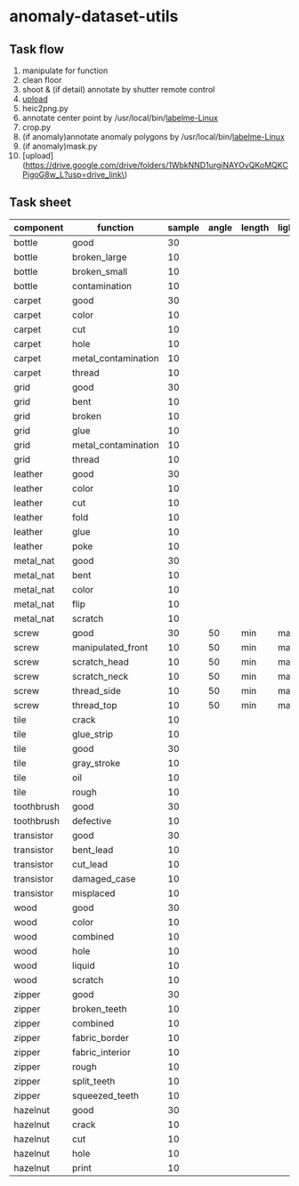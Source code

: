 # anomaly-dataset-utils

## Task flow
1. manipulate for function
2. clean floor
3. shoot & (if detail) annotate by shutter remote control
4. [upload](https://drive.google.com/drive/folders/1S6LWKWM84hgxveAl0s9vu40XjiaGp-Vv?usp=drive_link)
5. heic2png.py
6. annotate center point by /usr/local/bin/[labelme-Linux](https://github.com/wkentaro/labelme/releases/download/v5.2.1/labelme-Linux)
7. crop.py
8. (if anomaly)annotate anomaly polygons  by /usr/local/bin/[labelme-Linux](https://github.com/wkentaro/labelme/releases/download/v5.2.1/labelme-Linux)
9. (if anomaly)mask.py
10. [upload](https://drive.google.com/drive/folders/1WbkNND1urgiNAYOvQKoMQKCPigoG8w_L?usp=drive_link\)

## Task sheet

|component |function           |sample| angle | length | light |crop_height| crop_width | complete |
|----------|-------------------|------|-------|--------|-------|--------|-----------|--------|
|bottle    |good               |30    |       |        |       |        |           |        |
|bottle    |broken_large       |10    |       |        |       |        |           |        |
|bottle    |broken_small       |10    |       |        |       |        |           |        |
|bottle    |contamination      |10    |       |        |       |        |           |        |
|carpet    |good               |30    |       |        |       |        |           |        |
|carpet    |color              |10    |       |        |       |        |           |        |
|carpet    |cut                |10    |       |        |       |        |           |        |
|carpet    |hole               |10    |       |        |       |        |           |        |
|carpet    |metal_contamination|10    |       |        |       |        |           |        |
|carpet    |thread             |10    |       |        |       |        |           |        |
|grid      |good               |30    |       |        |       |        |           |        |
|grid      |bent               |10    |       |        |       |        |           |        |
|grid      |broken             |10    |       |        |       |        |           |        |
|grid      |glue               |10    |       |        |       |        |           |        |
|grid      |metal_contamination|10    |       |        |       |        |           |        |
|grid      |thread             |10    |       |        |       |        |           |        |
|leather   |good               |30    |       |        |       |        |           |        |
|leather   |color              |10    |       |        |       |        |           |        |
|leather   |cut                |10    |       |        |       |        |           |        |
|leather   |fold               |10    |       |        |       |        |           |        |
|leather   |glue               |10    |       |        |       |        |           |        |
|leather   |poke               |10    |       |        |       |        |           |        |
|metal_nat |good               |30    |       |        |       |        |           |        |
|metal_nat |bent               |10    |       |        |       |        |           |        |
|metal_nat |color              |10    |       |        |       |        |           |        |
|metal_nat |flip               |10    |       |        |       |        |           |        |
|metal_nat |scratch            |10    |       |        |       |        |           |        |
|screw     |good               |30    | 50    | min    | max   |        |           |        |
|screw     |manipulated_front  |10    | 50    | min    | max   |        |           |        |
|screw     |scratch_head       |10    | 50    | min    | max   |        |           |        |
|screw     |scratch_neck       |10    | 50    | min    | max   |        |           |        |
|screw     |thread_side        |10    | 50    | min    | max   |        |           |        |
|screw     |thread_top         |10    | 50    | min    | max   |        |           |        |
|tile      |crack              |10    |       |        |       |        |           |        |
|tile      |glue_strip         |10    |       |        |       |        |           |        |
|tile      |good               |30    |       |        |       |        |           |        |
|tile      |gray_stroke        |10    |       |        |       |        |           |        |
|tile      |oil                |10    |       |        |       |        |           |        |
|tile      |rough              |10    |       |        |       |        |           |        |
|toothbrush|good               |30    |       |        |       |        |           |        |
|toothbrush|defective          |10    |       |        |       |        |           |        |
|transistor|good               |30    |       |        |       |        |           |        |
|transistor|bent_lead          |10    |       |        |       |        |           |        |
|transistor|cut_lead           |10    |       |        |       |        |           |        |
|transistor|damaged_case       |10    |       |        |       |        |           |        |
|transistor|misplaced          |10    |       |        |       |        |           |        |
|wood      |good               |30    |       |        |       |        |           |        |
|wood      |color              |10    |       |        |       |        |           |        |
|wood      |combined           |10    |       |        |       |        |           |        |
|wood      |hole               |10    |       |        |       |        |           |        |
|wood      |liquid             |10    |       |        |       |        |           |        |
|wood      |scratch            |10    |       |        |       |        |           |        |
|zipper    |good               |30    |       |        |       |        |           |        |
|zipper    |broken_teeth       |10    |       |        |       |        |           |        |
|zipper    |combined           |10    |       |        |       |        |           |        |
|zipper    |fabric_border      |10    |       |        |       |        |           |        |
|zipper    |fabric_interior    |10    |       |        |       |        |           |        |
|zipper    |rough              |10    |       |        |       |        |           |        |
|zipper    |split_teeth        |10    |       |        |       |        |           |        |
|zipper    |squeezed_teeth     |10    |       |        |       |        |           |        |
|hazelnut  |good               |30    |       |        |       |        |           |        |
|hazelnut  |crack              |10    |       |        |       |        |           |        |
|hazelnut  |cut                |10    |       |        |       |        |           |        |
|hazelnut  |hole               |10    |       |        |       |        |           |        |
|hazelnut  |print              |10    |       |        |       |        |           |        |


